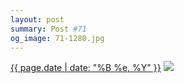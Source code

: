 ```yaml
---
layout: post
summary: Post #71
og_image: 71-1280.jpg
---
```


<p>
  <time><a href="/71">{{ page.date | date: "%B %e, %Y" }}</a></time>
  <a href="/71"><img src="{{ site.assets_url }}/71-640.jpg" srcset="{{ site.assets_url }}/71-1280.jpg 1280w, {{ site.assets_url }}/71-960.jpg 960w, {{ site.assets_url }}/71-640.jpg 640w, {{ site.assets_url }}/71-320.jpg 320w" sizes="(min-width: 700px) 50vw, calc(100vw - 2rem)" /></a>
</p>
